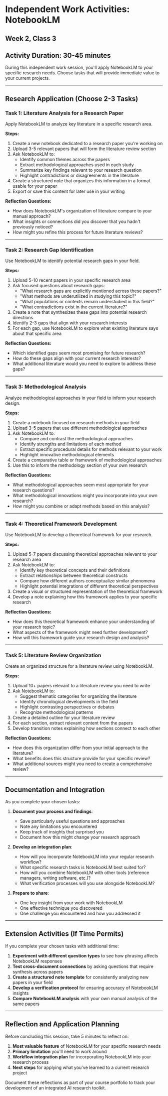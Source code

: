 # Independent Work Activities: NotebookLM
## Week 2, Class 3

## Activity Duration: 30-45 minutes

During this independent work session, you'll apply NotebookLM to your specific research needs. Choose tasks that will provide immediate value to your current projects.

---

## Research Application (Choose 2-3 Tasks)

### Task 1: Literature Analysis for a Research Paper
Apply NotebookLM to analyze key literature in a specific research area.

**Steps:**
1. Create a new notebook dedicated to a research paper you're working on
2. Upload 3-5 relevant papers that will form the literature review section
3. Ask NotebookLM to:
   - Identify common themes across the papers
   - Extract methodological approaches used in each study
   - Summarize key findings relevant to your research question
   - Highlight contradictions or disagreements in the literature
4. Create a structured note that organizes this information in a format usable for your paper
5. Export or save this content for later use in your writing

**Reflection Questions:**
- How does NotebookLM's organization of literature compare to your manual approach?
- What insights or connections did you discover that you hadn't previously noticed?
- How might you refine this process for future literature reviews?

---

### Task 2: Research Gap Identification
Use NotebookLM to identify potential research gaps in your field.

**Steps:**
1. Upload 5-10 recent papers in your specific research area
2. Ask focused questions about research gaps:
   - "What research gaps are explicitly mentioned across these papers?"
   - "What methods are underutilized in studying this topic?"
   - "What populations or contexts remain understudied in this field?"
   - "What contradictions exist in the current literature?"
3. Create a note that synthesizes these gaps into potential research directions
4. Identify 2-3 gaps that align with your research interests
5. For each gap, use NotebookLM to explore what existing literature says about that specific area

**Reflection Questions:**
- Which identified gaps seem most promising for future research?
- How do these gaps align with your current research interests?
- What additional literature would you need to explore to address these gaps?

---

### Task 3: Methodological Analysis
Analyze methodological approaches in your field to inform your research design.

**Steps:**
1. Create a notebook focused on research methods in your field
2. Upload 3-5 papers that use different methodological approaches
3. Ask NotebookLM to:
   - Compare and contrast the methodological approaches
   - Identify strengths and limitations of each method
   - Extract specific procedural details for methods relevant to your work
   - Highlight innovative methodological elements
4. Create a comparative table or framework of methodological approaches
5. Use this to inform the methodology section of your own research

**Reflection Questions:**
- What methodological approaches seem most appropriate for your research questions?
- What methodological innovations might you incorporate into your own research?
- How might you combine or adapt methods based on this analysis?

---

### Task 4: Theoretical Framework Development
Use NotebookLM to develop a theoretical framework for your research.

**Steps:**
1. Upload 5-7 papers discussing theoretical approaches relevant to your research area
2. Ask NotebookLM to:
   - Identify key theoretical concepts and their definitions
   - Extract relationships between theoretical constructs
   - Compare how different authors conceptualize similar phenomena
   - Highlight potential integrations of different theoretical perspectives
3. Create a visual or structured representation of the theoretical framework
4. Develop a note explaining how this framework applies to your specific research

**Reflection Questions:**
- How does this theoretical framework enhance your understanding of your research topic?
- What aspects of the framework might need further development?
- How will this framework guide your research design and analysis?

---

### Task 5: Literature Review Organization
Create an organized structure for a literature review using NotebookLM.

**Steps:**
1. Upload 10+ papers relevant to a literature review you need to write
2. Ask NotebookLM to:
   - Suggest thematic categories for organizing the literature
   - Identify chronological developments in the field
   - Highlight contrasting perspectives or debates
   - Recognize methodological patterns
3. Create a detailed outline for your literature review
4. For each section, extract relevant content from the papers
5. Develop transition notes explaining how sections connect to each other

**Reflection Questions:**
- How does this organization differ from your initial approach to the literature?
- What benefits does this structure provide for your specific review?
- What additional sources might you need to create a comprehensive review?

---

## Documentation and Integration

As you complete your chosen tasks:

1. **Document your process and findings**:
   - Save particularly useful questions and approaches
   - Note any limitations you encountered
   - Keep track of insights that surprised you
   - Document how this might change your research approach

2. **Develop an integration plan**:
   - How will you incorporate NotebookLM into your regular research workflow?
   - What specific research tasks is NotebookLM best suited for?
   - How will you combine NotebookLM with other tools (reference managers, writing software, etc.)?
   - What verification processes will you use alongside NotebookLM?

3. **Prepare to share**:
   - One key insight from your work with NotebookLM
   - One effective technique you discovered
   - One challenge you encountered and how you addressed it

---

## Extension Activities (If Time Permits)

If you complete your chosen tasks with additional time:

1. **Experiment with different question types** to see how phrasing affects NotebookLM responses
2. **Test cross-document connections** by asking questions that require synthesis across papers
3. **Create a structured note template** for consistently analyzing new papers in your field
4. **Develop a verification protocol** for ensuring accuracy of NotebookLM insights
5. **Compare NotebookLM analysis** with your own manual analysis of the same papers

---

## Reflection and Application Planning

Before concluding this session, take 5 minutes to reflect on:

1. **Most valuable feature** of NotebookLM for your specific research needs
2. **Primary limitation** you'll need to work around
3. **Workflow integration plan** for incorporating NotebookLM into your research process
4. **Next steps** for applying what you've learned to a current research project

Document these reflections as part of your course portfolio to track your development of an integrated AI research toolkit.